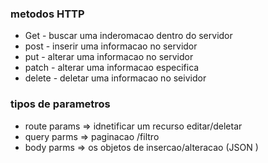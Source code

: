 ### metodos HTTP

- Get - buscar uma inderomacao dentro do servidor
- post - inserir uma informacao no servidor
- put - alterar uma informacao no servidor
- patch - alterar uma informacao especifica
- delete - deletar uma informacao no seividor

### tipos de parametros

- route params => idnetificar um recurso editar/deletar
- query parms => paginacao /filtro
- body parms => os objetos de insercao/alteracao (JSON  )
